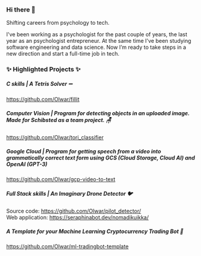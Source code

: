 ### Hi there 👋

Shifting careers from psychology to tech.

I've been working as a psychologist for the past couple of years, the last year as an psychologist entrepreneur. At the same time I've been studying software engineering and data science. Now I’m ready to take steps in a new direction and start a full-time job in tech.

### ✨ **Highlighted Projects** ✨

##### C skills | A Tetris Solver :heavy_minus_sign:
https://github.com/Olwar/fillit

##### Computer Vision | Program for detecting objects in an uploaded image. Made for Schibsted as a team project. :chair:
https://github.com/Olwar/tori_classifier

##### Google Cloud | Program for getting speech from a video into grammatically correct text form using GCS (Cloud Storage, Cloud AI) and OpenAI (GPT-3)
https://github.com/Olwar/gcp-video-to-text

##### Full Stack skills | An Imaginary Drone Detector :bird:
Source code: https://github.com/Olwar/pilot_detector/  
Web application: https://seraphinabot.dev/nomadikuikka/

##### A Template for your Machine Learning Cryptocurrency Trading Bot :money_mouth_face:
https://github.com/Olwar/ml-tradingbot-template

<!--
**Olwar/Olwar** is a ✨ _special_ ✨ repository because its `README.md` (this file) appears on your GitHub profile.

Here are some ideas to get you started:

- 🔭 I’m currently working on ...
- 🌱 I’m currently learning ...
- 👯 I’m looking to collaborate on ...
- 🤔 I’m looking for help with ...
- 💬 Ask me about ...
- 📫 How to reach me: ...
- 😄 Pronouns: ...
- ⚡ Fun fact: ...
-->
